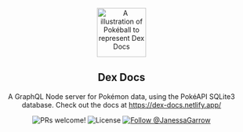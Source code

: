 <p align="center">
  <img src="https://raw.githubusercontent.com/jgarrow/graphql-server-pokeapi/master/docs/static/favicon.png" alt="A illustration of Pokéball to represent Dex Docs" width="100">
</p>

<h2 align="center">
  Dex Docs
</h2>

<p align="center">
  A GraphQL Node server for Pokémon data, using the PokéAPI SQLite3 database. Check out the docs at <a href="https://dex-docs.netlify.app/">https://dex-docs.netlify.app/</a>
</p>

<p align="center">
  <img src="https://img.shields.io/badge/PRs-welcome-%238257E6.svg" alt="PRs welcome!" />

  <img alt="License" src="https://img.shields.io/badge/license-MIT-%238257E6">

  <a href="https://twitter.com/intent/follow?screen_name=JanessaGarrow">
    <img src="https://img.shields.io/twitter/follow/JanessaGarrow.svg?label=Follow%20@JanessaGarrow" alt="Follow @JanessaGarrow" />
  </a>
</p>
